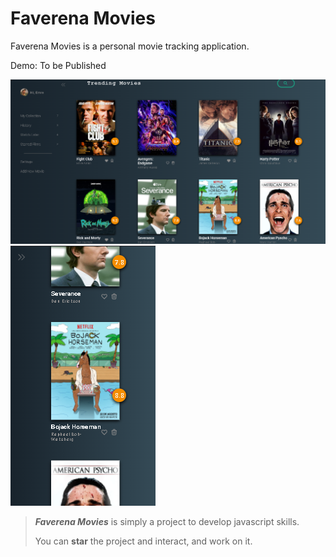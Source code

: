 # Faverena Movies
Faverena Movies is a personal movie tracking application.

Demo: To be Published

![pc-view-demo](/img/faverenamovies-pc.png) ![mobile-view-demo](/img/faverenamovies-mobile.png)

>***Faverena Movies*** is simply a project to develop javascript skills. 
>
>You can **star** the project and interact, and work on it.
